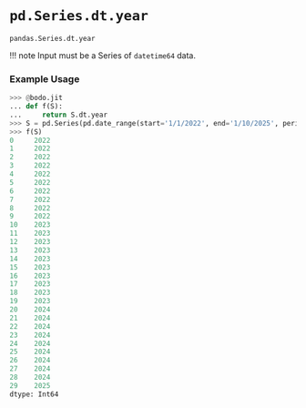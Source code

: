 # `pd.Series.dt.year`

`pandas.Series.dt.year`

!!! note
	Input must be a Series of `datetime64` data.

### Example Usage

``` py
>>> @bodo.jit
... def f(S):
...     return S.dt.year
>>> S = pd.Series(pd.date_range(start='1/1/2022', end='1/10/2025', periods=30))
>>> f(S)
0     2022
1     2022
2     2022
3     2022
4     2022
5     2022
6     2022
7     2022
8     2022
9     2022
10    2023
11    2023
12    2023
13    2023
14    2023
15    2023
16    2023
17    2023
18    2023
19    2023
20    2024
21    2024
22    2024
23    2024
24    2024
25    2024
26    2024
27    2024
28    2024
29    2025
dtype: Int64
```


